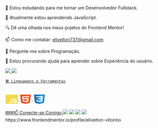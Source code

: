 🔭 Estou estudando para me tornar um Desenvolvedor Fullstack.

🌱 Atualmente estou aprendendo JavaScript.

🔍 Dê uma olhada nos meus pojetos do Frontend Mentor!

📫 Como me contatar: elivelton737@gmail.com

💬 Pergunte-me sobre Programação.

🤝 Estou procurando ajuda para aprender sobre Experiência do usuário.

<div>
  <a href="https://github.com/elivelton-vitorino">
  <img height="180em" src="https://github-readme-stats.vercel.app/api?username=elivelton-vitorino&show_icons=true&theme=tokyonight&include_all_commits=true&count_private=true"/>
  <img height="180em" src="https://github-readme-stats.vercel.app/api/top-langs/?username=elivelton-vitorino&layout=compact&langs_count=6&theme=tokyonight"/>
</div>
    
    🛠️ Linguagens e Ferramentas
<div style="display: inline_block"><br>
  <img align="center" alt="Js" height="30" width="40" src="https://raw.githubusercontent.com/devicons/devicon/master/icons/javascript/javascript-plain.svg">
  <img align="center" alt="HTML" height="30" width="40" src="https://raw.githubusercontent.com/devicons/devicon/master/icons/html5/html5-original.svg">
  <img align="center" alt="CSS" height="30" width="40" src="https://raw.githubusercontent.com/devicons/devicon/master/icons/css3/css3-original.svg">
</div>
 
 <br>
 

 
<div> 
   ###📫 Conecte-se Comigo
  <a href="https://instagram.com/elivelton_xx/" target="_blank"><img src="https://img.shields.io/badge/-Instagram-%23E4405F?style=for-the-badge&logo=instagram&logoColor=white" target="_blank"></a>
 <a href="https://discord.gg/1113200345456316487" target="_blank"><img src="https://img.shields.io/badge/Discord-7289DA?style=for-the-badge&logo=discord&logoColor=white" target="_blank"></a> 
  <a href = "mailto:gemeos@devemdobro.com"><img src="https://img.shields.io/badge/-Gmail-%23333?style=for-the-badge&logo=gmail&logoColor=white" target="_blank"></a>
  <a href="" target="_blank"><img src="https://img.shields.io/badge/-LinkedIn-%230077B5?style=for-the-badge&logo=linkedin&logoColor=white" target="_blank"></a> 
    https://www.frontendmentor.io/profile/elivelton-vitorino
</div>
